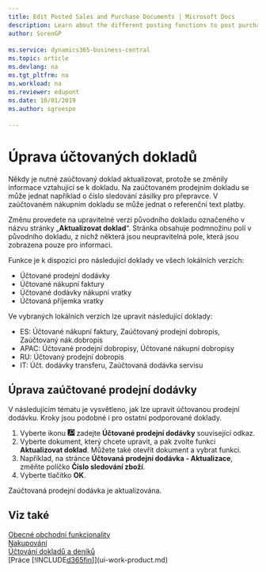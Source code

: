 ```yaml
---
title: Edit Posted Sales and Purchase Documents | Microsoft Docs
description: Learn about the different posting functions to post purchase documents, and how you can update posted documents.
author: SorenGP

ms.service: dynamics365-business-central
ms.topic: article
ms.devlang: na
ms.tgt_pltfrm: na
ms.workload: na
ms.reviewer: edupont
ms.date: 10/01/2019
ms.author: sgroespe

---
```

# Úprava účtovaných dokladů
Někdy je nutné zaúčtovaný doklad aktualizovat, protože se změnily informace vztahující se k dokladu. Na zaúčtovaném prodejním dokladu se může jednat například o číslo sledování zásilky pro přepravce. V zaúčtovaném nákupním dokladu se může jednat o referenční text platby.

Změnu provedete na upravitelné verzi původního dokladu označeného v názvu stránky „**Aktualizovat doklad**“. Stránka obsahuje podmnožinu polí v původního dokladu, z nichž některá jsou neupravitelná pole, která jsou zobrazena pouze pro informaci.

Funkce je k dispozici pro následující doklady ve všech lokálních verzích:
- Účtované prodejní dodávky
- Účtované nákupní faktury
- Účtované dodávky nákupní vratky
- Účtovaná příjemka vratky

Ve vybraných lokálních verzích lze upravit následující doklady:
- ES: Účtované nákupní faktury, Zaúčtovaný prodejní dobropis, Zaúčtovaný nák.dobropis
- APAC: Účtované prodejní dobropisy, Účtované nákupní dobropisy
- RU: Účtovaný prodejní dobropis
- IT: Účt. dodávky transferu, Zaúčtovaná dodávka servisu

## Úprava zaúčtované prodejní dodávky
V následujícím tématu je vysvětleno, jak lze upravit účtovanou prodejní dodávku. Kroky jsou podobné i pro ostatní podporované doklady.

1. Vyberte ikonu ![Žárovky, která otevře funkci Řekněte mi](media/ui-search/search_small.png " Řekněte mi, co chcete dělat") zadejte **Účtované prodejní dodávky** související odkaz.
2. Vyberte dokument, který chcete upravit, a pak zvolte funkci **Aktualizovat doklad**. Můžete také otevřít dokument a vybrat funkci.
3. Například, na stránce **Účtovaná prodejní dodávka - Aktualizace**, změňte políčko **Číslo sledování zboží**.
4. Vyberte tlačítko **OK**.

Zaúčtovaná prodejní dodávka je aktualizována.

## Viz také
[Obecné obchodní funkcionality](ui-across-business-areas.md)  
[Nakupování](purchasing-manage-purchasing.md)  
[Účtování dokladů a deníků](ui-post-documents-journals.md)  
[Práce [!INCLUDE[d365fin](includes/d365fin_md.md)]](ui-work-product.md)
